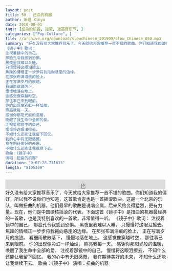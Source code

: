 ```yaml
---
layout: post
title: 50 - 扭曲的机器
author: 昕煜 Xinyu
date: 2010-08-01
tags: [扭曲的机器, 摇滚, 迷笛音乐节, ]
categories: ["Pop-Culture", ]
file: //archive.org/download/slowchinese_201909/Slow_Chinese_050.mp3
summary: "好久没有给大家推荐音乐了，今天就给大家推荐一首不错的歌曲。你们知道我的偏好，所以我不说你们也知道，这首歌肯定也是一首摇滚歌曲。这是一个北京的乐队，叫做扭曲的机器。他们最早的歌曲是说唱金属，后来风格变得猛烈，更有力量。现在，他们是中国硬核摇滚的代表。下面这首《镜子中》是扭曲的机器最经典的一首歌，也是我特别喜欢的一首歌，非常值得一听。  
《镜子中》歌词：  
注视着镜中的自己，
那脸孔令我感到恐惧。
黑夜里我难以入睡，
只慢慢将这眼泪擦去。
焦躁的情绪正一步步将我拖向悬崖的边缘。
在那张布满泪痕的脸上，
正在写满岁月的痕迹。  
看细雨散散落下，
慢慢地落在地上。
这感觉像穿越时空，
那往事已来到眼前。
你的出现像彩虹一样灿烂，
照亮我每一天。
感谢你那阳光般的温暖，
唤醒了我生命中全部的爱。  
注视着那镜中的自己，
慢慢将这眼泪擦去，
不知什么还能让我留下回忆。
我的心中有无限感慨，
我在期待美好的未来，
不知什么还能让我继续下去。  
歌曲：《镜子中》
演唱：扭曲的机器"
duration: "0:07:28.771613"
length: "8195309"
---
```


<iframe src="https://archive.org/embed/slowchinese_201909/Slow_Chinese_050.mp3" width="500" height="30" frameborder="0" webkitallowfullscreen="true" mozallowfullscreen="true" allowfullscreen></iframe>
好久没有给大家推荐音乐了，今天就给大家推荐一首不错的歌曲。你们知道我的偏好，所以我不说你们也知道，这首歌肯定也是一首摇滚歌曲。这是一个北京的乐队，叫做扭曲的机器。他们最早的歌曲是说唱金属，后来风格变得猛烈，更有力量。现在，他们是中国硬核摇滚的代表。下面这首《镜子中》是扭曲的机器最经典的一首歌，也是我特别喜欢的一首歌，非常值得一听。  
《镜子中》歌词：  
注视着镜中的自己，
那脸孔令我感到恐惧。
黑夜里我难以入睡，
只慢慢将这眼泪擦去。
焦躁的情绪正一步步将我拖向悬崖的边缘。
在那张布满泪痕的脸上，
正在写满岁月的痕迹。  
看细雨散散落下，
慢慢地落在地上。
这感觉像穿越时空，
那往事已来到眼前。
你的出现像彩虹一样灿烂，
照亮我每一天。
感谢你那阳光般的温暖，
唤醒了我生命中全部的爱。  
注视着那镜中的自己，
慢慢将这眼泪擦去，
不知什么还能让我留下回忆。
我的心中有无限感慨，
我在期待美好的未来，
不知什么还能让我继续下去。  
歌曲：《镜子中》
演唱：扭曲的机器